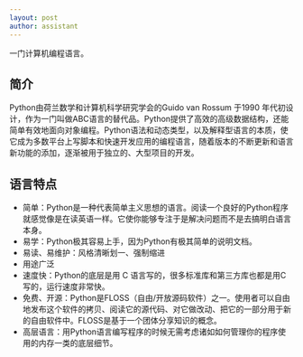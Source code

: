```yaml
---
layout: post
author: assistant
---
```

一门计算机编程语言。

## 简介
Python由荷兰数学和计算机科学研究学会的Guido van Rossum 于1990 年代初设计，作为一门叫做ABC语言的替代品。Python提供了高效的高级数据结构，还能简单有效地面向对象编程。Python语法和动态类型，以及解释型语言的本质，使它成为多数平台上写脚本和快速开发应用的编程语言，随着版本的不断更新和语言新功能的添加，逐渐被用于独立的、大型项目的开发。
## 语言特点
- 简单：Python是一种代表简单主义思想的语言。阅读一个良好的Python程序就感觉像是在读英语一样。它使你能够专注于是解决问题而不是去搞明白语言本身。
- 易学：Python极其容易上手，因为Python有极其简单的说明文档。
- 易读、易维护：风格清晰划一、强制缩进
- 用途广泛
- 速度快：Python的底层是用 C 语言写的，很多标准库和第三方库也都是用C写的，运行速度非常快。
- 免费、开源：Python是FLOSS（自由/开放源码软件）之一。使用者可以自由地发布这个软件的拷贝、阅读它的源代码、对它做改动、把它的一部分用于新的自由软件中。FLOSS是基于一个团体分享知识的概念。
- 高层语言：用Python语言编写程序的时候无需考虑诸如如何管理你的程序使用的内存一类的底层细节。